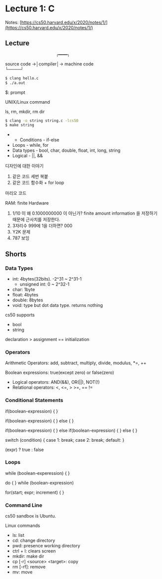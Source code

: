 # Lecture 1: C

Notes: [https://cs50.harvard.edu/x/2020/notes/1/](https://cs50.harvard.edu/x/2020/notes/1/)

## Lecture

                           ┌━━━━┐  
source code →│compiler│→ machine code  
                           └────┘ 

```bash
$ clang hello.c
$ ./a.out
```

$: prompt

UNIX/Linux command 

ls, rm, mkdir, rm dir

```bash
$ clang -o string string.c -lcs50
$ make string
```

* * Conditions - if-else
* Loops - while, for
* Data types - bool, char, double, float, int, long, string
* Logical - \|\|, &&

디자인에 대한 이야기

1. 같은 코드 세번 복붙
2. 같은 코드 함수화 + for loop

마리오 코드

RAM: finite Hardware

1. 1/10 이 왜 0.1000000000 이 아닌가? finite amount information 을 저장하기 때문에 근사치를 저장한다.
2. 3자리수 999에 1을 더하면? 000
3. Y2K 문제
4. 787 보잉

## Shorts

### Data Types

* int: 4bytes\(32bits\). -2^31 ~ 2^31-1
  * unsigned int: 0 ~ 2^32-1
* char: 1byte
* float: 4bytes
* double: 8bytes
* void: type but dot data type. returns nothing

cs50 supports

* bool
* string

declaration &gt; assignment == initialization

### Operators

Arithmetic Operators: add, subtract, multiply, divide, modulus, \*=, ++

Boolean expressions: true\(except zero\) or false\(zero\)

* Logical operators: AND\(&&\), OR\(\|\|\), NOT\(!\)
* Relational operators: &lt;, &lt;=, &gt; &gt;=, == !=

### Conditional Statements

if\(boolean-expression\) { }

if\(boolean-expression\) { } else { }

if\(boolean-expression\) { } else if\(boolean-expression\)  { } else { }

switch \(condition\) { case 1: break; case 2: break; default: }

\(expr\) ? true : false

### Loops

while \(boolean-experession\) { }

do { } while \(boolean-expression\)

for\(start; expr; increment\) { }

### Command Line

cs50 sandbox is Ubuntu.

Linux commands

* ls: list
* cd: change directory
* pwd: presence working directory
* ctrl + l: clears screen
* mkdir: make dir
* cp \[-r\] &lt;source&gt; &lt;target&gt;: copy
* rm \[-rf\]: remove
* mv: move 






